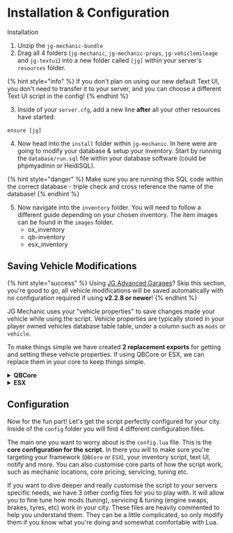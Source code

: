 # Installation & Configuration

Installation

1. Unzip the `jg-mechanic-bundle`&#x20;
2. Drag all 4 folders (`jg-mechanic`, `jg-mechanic-props`, `jg-vehiclemileage` and `jg-textui`) into a new folder called `[jg]` within your server's `resources` folder.

{% hint style="info" %}
If you don't plan on using our new default Text UI, you don't need to transfer it to your server, and you can choose a different Text UI script in the config!
{% endhint %}

3. Inside of your `server.cfg`, add a new line **after** all your other resources have started:

```
ensure [jg]
```

4. Now head into the `install` folder within `jg-mechanic`. In here were are going to modify your database & setup your inventory. Start by running the `database/run.sql` file within your database software (could be phpmyadmin or HeidiSQL).

{% hint style="danger" %}
Make sure you are running this SQL code within the correct database - triple check and cross reference the name of the database!
{% endhint %}

5. Now navigate into the `inventory` folder. You will need to follow a different guide depending on your chosen inventory. The item images can be found in the `images` folder.
   * ox\_inventory
   * qb-inventory
   * esx\_inventory

## Saving Vehicle Modifications

{% hint style="success" %}
Using [JG Advanced Garages](https://jgscripts.com/scripts/advanced-garages)? Skip this section, you're good to go, all vehicle modifications will be saved automatically with no configuration required if using **v2.2.8 or newer**!
{% endhint %}

JG Mechanic uses your "vehicle properties" to save changes made your vehicle while using the script. Vehicle properties are typically stored in your player owned vehicles database table table, under a column such as `mods` or `vehicle`.

To make things simple we have created **2 replacement exports** for getting and setting these vehicle properties. If using QBCore or ESX, we can replace them in your core to keep things simple.

<details>

<summary><strong>QBCore</strong></summary>

1. Navigate to `[qb]/qb-core/client/functions.lua` and locate the 2 functions:

```lua
QBCore.Functions.GetVehicleProperties(vehicle)
```

```lua
QBCore.Functions.SetVehicleProperties(vehicle, props)
```

2. These are two very large functions - but we are going to _entirely_ replace them. A life hack is on VSCode, you can collapse them with the little arrow near the line numbers to make it easy to delete them.

<img src="../.gitbook/assets/image.png" alt="" data-size="original">

3. Replace these 2 functions with the following new code:

```lua
function QBCore.Functions.GetVehicleProperties(vehicle)
    return exports["jg-mechanic"]:getVehicleProperties(vehicle)
end

function QBCore.Functions.SetVehicleProperties(vehicle, props)
    exports["jg-mechanic"]:setVehicleProperties(vehicle, props)
end
```

You may be concerned about how much code you have removed. No need to worry: you can re-get this code from the QBCore GitHub at any time, and all the functionality has been replaced for you directly inside JG Mechanic. Now do a full server restart and you're ready to go!

</details>

<details>

<summary><strong>ESX</strong></summary>

1. Navigate to `[core]/es_extended/client/functions.lua` and locate the 2 functions:

```lua
function ESX.Game.GetVehicleProperties(vehicle)
```

```lua
function ESX.Game.SetVehicleProperties(vehicle, props)
```

2. These are two very large functions - but we are going to _entirely_ replace them. A life hack is on VSCode, you can collapse them with the little arrow near the line numbers to make it easy to delete them.

<img src="../.gitbook/assets/image (1).png" alt="" data-size="original">

3. Replace these 2 functions with the following new code:

```lua
function ESX.Game.GetVehicleProperties(vehicle)
    return exports["jg-mechanic"]:getVehicleProperties(vehicle)
end

function ESX.Game.SetVehicleProperties(vehicle, props)
    exports["jg-mechanic"]:setVehicleProperties(vehicle, props)
end
```

You may be concerned about how much code you have removed. No need to worry: you can re-get this code from the ESX GitHub at any time, and all the functionality has been replaced for you directly inside JG Mechanic. Now do a full server restart and you're ready to go!

</details>

## Configuration

Now for the fun part! Let's get the script perfectly configured for your city. Inside of the `config` folder you will find 4 different configuration files.

The main one you want to worry about is the `config.lua` file. This is the **core configuration for the script.** In there you will to make sure you're targeting your framework (`QBCore` or `ESX`), your inventory script, text UI, notify and more. You can also customise core parts of how the script work, such as mechanic locations, core pricing, servicing, tuning etc.

If you want to dive deeper and really customise the script to your servers specific needs, we have 3 other config files for you to play with. It will allow you to fine tune how mods (tuning), servicing & tuning (engine swaps, brakes, tyres, etc) work in your city. These files are heavily commented to help you understand them. They can be a little complicated, so only modify them if you know what you're doing and somewhat comfortable with Lua.

